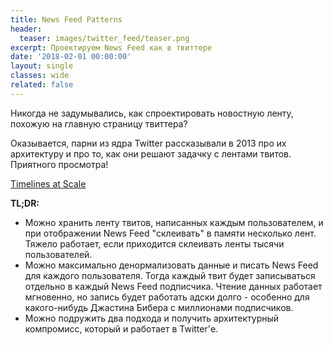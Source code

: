 ```yaml
---
title: News Feed Patterns
header:
  teaser: images/twitter_feed/teaser.png
excerpt: Проектируем News Feed как в твиттере
date: '2018-02-01 00:00:00'
layout: single
classes: wide
related: false
---
```


Никогда не задумывались, как спроектировать новостную ленту, похожую на главную страницу твиттера?

Оказывается, парни из ядра Twitter рассказывали в 2013 про их архитектуру и про то, как они решают задачку с лентами твитов. Приятного просмотра!

[Timelines at Scale](https://www.infoq.com/presentations/Twitter-Timeline-Scalability)

**TL;DR:**
- Можно хранить ленту твитов, написанных каждым пользователем, и при отображении News Feed "склеивать" в памяти несколько лент. Тяжело работает, если приходится склеивать ленты тысячи пользователей.
- Можно максимально денормализовать данные и писать News Feed для каждого пользователя. Тогда каждый твит будет записываться отдельно в каждый News Feed подписчика. Чтение данных работает мгновенно, но запись будет работать адски долго - особенно для какого-нибудь Джастина Бибера с миллионами подписчиков.
- Можно подружить два подхода и получить архитектурный компромисс, который и работает в Twitter'е.
